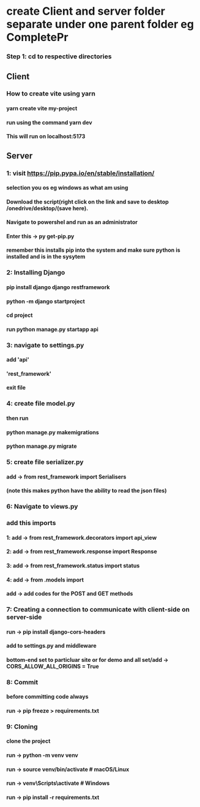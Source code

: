 # create Client and server folder separate under one parent folder eg CompletePr 
### Step 1: cd to respective directories
## Client 
### How to create vite using yarn
#### yarn create vite my-project
#### run using the command yarn dev
#### This will run on localhost:5173
####
## Server
### 1: visit https://pip.pypa.io/en/stable/installation/
#### selection you os eg windows as what am using
#### Download the script(right click on the link and save to desktop /onedrive/desktop/(save here).
#### Navigate to powershel and run as an administrator
#### Enter this -> py get-pip.py
#### remember this installs pip into the system and make sure python is installed and is in the sysytem
####
### 2: Installing Django
#### pip install django django restframework
#### python -m django startproject <give prefered project name>
#### cd project<your project name> 
#### run python manage.py startapp api
####
### 3: navigate to settings.py
#### add 'api'
#### 'rest_framework'
#### exit file
####
### 4: create file model.py
#### then run
#### python manage.py makemigrations
#### python manage.py migrate
####
### 5: create file serializer.py
#### add -> from rest_framework import Serialisers
#### (note this makes python have the ability to read the json files)

### 6: Navigate to views.py
### add this imports
#### 1: add -> from rest_framework.decorators import api_view
#### 2: add -> from rest_framework.response import Response
#### 3: add -> from rest_framework.status import status
#### 4: add -> from .models import <name of model for this case is Book>
#### add -> add codes for the POST and GET methods

### 7: Creating a connection to communicate with client-side on server-side
#### run -> pip install django-cors-headers
#### add to settings.py and middleware
#### bottom-end set to particluar site or for demo and all set/add -> CORS_ALLOW_ALL_ORIGINS = True

### 8: Commit 
#### before committing code always
#### run -> pip freeze > requirements.txt

### 9: Cloning 
#### clone the project
#### run -> python -m venv venv
#### run -> source venv/bin/activate  # macOS/Linux
#### run -> venv\Scripts\activate     # Windows

#### run -> pip install -r requirements.txt